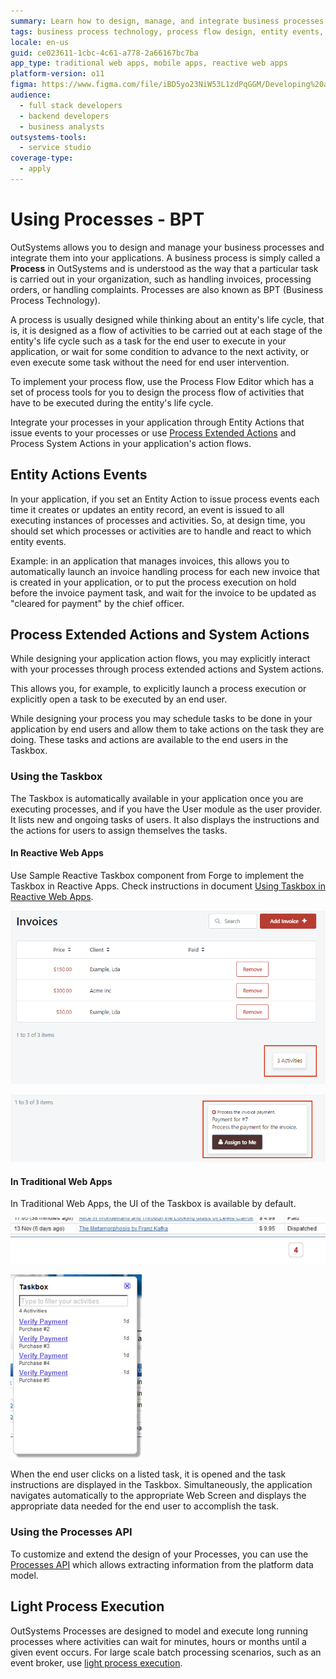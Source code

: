 ```yaml
---
summary: Learn how to design, manage, and integrate business processes in your applications using OutSystems 11 (O11).
tags: business process technology, process flow design, entity events, process integration, business process management
locale: en-us
guid: ce023611-1cbc-4c61-a778-2a66167bc7ba
app_type: traditional web apps, mobile apps, reactive web apps
platform-version: o11
figma: https://www.figma.com/file/iBD5yo23NiW53L1zdPqGGM/Developing%20an%20Application?node-id=266:24
audience:
  - full stack developers
  - backend developers
  - business analysts
outsystems-tools:
  - service studio
coverage-type:
  - apply
---
```


# Using Processes - BPT

OutSystems allows you to design and manage your business processes and integrate them into your applications. A business process is simply called a **Process** in OutSystems and is understood as the way that a particular task is carried out in your organization, such as handling invoices, processing orders, or handling complaints. Processes are also known as BPT (Business Process Technology).

A process is usually designed while thinking about an entity's life cycle, that is, it is designed as a flow of activities to be carried out at each stage of the entity's life cycle such as a task for the end user to execute in your application, or wait for some condition to advance to the next activity, or even execute some task without the need for end user intervention.

To implement your process flow, use the Process Flow Editor which has a set of process tools for you to design the process flow of activities that have to be executed during the entity's life cycle.

Integrate your processes in your application through Entity Actions that issue events to your processes or use [Process Extended Actions](actions-extended/intro.md) and Process System Actions in your application's action flows.

## Entity Actions Events

In your application, if you set an Entity Action to issue process events each time it creates or updates an entity record, an event is issued to all executing instances of processes and activities. So, at design time, you should set which processes or activities are to handle and react to which entity events.

Example: in an application that manages invoices, this allows you to automatically launch an invoice handling process for each new invoice that is created in your application, or to put the process execution on hold before the invoice payment task, and wait for the invoice to be updated as "cleared for payment" by the chief officer.

## Process Extended Actions and System Actions

While designing your application action flows, you may explicitly interact with your processes through process extended actions and System actions.

This allows you, for example, to explicitly launch a process execution or explicitly open a task to be executed by an end user.

While designing your process you may schedule tasks to be done in your application by end users and allow them to take actions on the task they are doing. These tasks and actions are available to the end users in the Taskbox.

### Using the Taskbox

The Taskbox is automatically available in your application once you are executing processes, and if you have the User module as the user provider. It lists new and ongoing tasks of users. It also displays the instructions and the actions for users to assign themselves the tasks.

#### In Reactive Web Apps

Use Sample Reactive Taskbox component from Forge to implement the Taskbox in Reactive Apps. Check instructions in document [Using Taskbox in Reactive Web Apps](https://success.outsystems.com/Documentation/How-to_Guides/Processes/Using_Taskbox_in_Reactive_Web_Apps).

![Screenshot of a browser displaying the process task list in a Reactive Web App](images/browser-process-task-list.png "Browser Process Task List")

![Screenshot of a browser showing an opened process task with details in a Reactive Web App](images/browser-process-task-opened.png "Browser Process Task Opened")

#### In Traditional Web Apps

In Traditional Web Apps, the UI of the Taskbox is available by default.

![Image highlighting the Taskbox feature in the UI of a Traditional Web App](images/process-taskbox-highlighted.png "Process Taskbox Highlighted in Traditional Web App")

![Image showing an opened Taskbox with task instructions in a Traditional Web App](images/process-taskbox-opened.png "Process Taskbox Opened in Traditional Web App")

When the end user clicks on a listed task, it is opened and the task instructions are displayed in the Taskbox. Simultaneously, the application navigates automatically to the appropriate Web Screen and displays the appropriate data needed for the end user to accomplish the task.

### Using the Processes API

To customize and extend the design of your Processes, you can use the [Processes API](<../../ref/apis/processes-api.md>) which allows extracting information from the platform data model.

## Light Process Execution

OutSystems Processes are designed to model and execute long running processes where activities can wait for minutes, hours or months until a given event occurs. For large scale batch processing scenarios, such as an event broker, use [light process execution](light-process.md).
